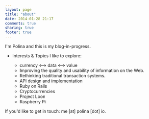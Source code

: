 ```yaml
---
layout: page
title: "about"
date: 2014-01-28 21:17
comments: true
sharing: true
footer: true
---
```


I'm Polina and this is my blog-in-progress. 

* Interests & Topics I like to explore: 

	* currency <--> data <--> value 
	* Improving the quality and usability of information on the Web. 
	* Rethinking traditional transaction systems.
	* API design and implementation
	* Ruby on Rails
	* Cryptocurrencies
	* Project Loon
	* Raspberry Pi

If you'd like to get in touch: me [at] polina [dot] io.

